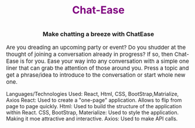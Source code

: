 <h1 style='text-align: center; color:purple'>Chat-Ease<h1>
<h3 style='text-align:center'>Make chatting a breeze with ChatEase</h3>
<p style='font-size: 15px'>Are you dreading an upcoming party or event?  Do you shudder at the thought of joining a conversation already in progress?  If so, then Chat-Ease is for you.  Ease your way into any conversation with a simple one liner that can grab the attention of those around you.  Press a topic and get a phrase/idea to introduce to the conversation or start whole new one.</p>

Languages/Technologies Used: React, Html, CSS, BootStrap,Matrialize,  Axios
    React:  Used to create a "one-page" application.  Allows to flip from page to page quickly.
    Html: Used to build the structure of the application within React.
    CSS, BootStrap, Materialize:  Used to style the application.  Making it moe attractive and interactive.
    Axios:  Used to make API calls.
